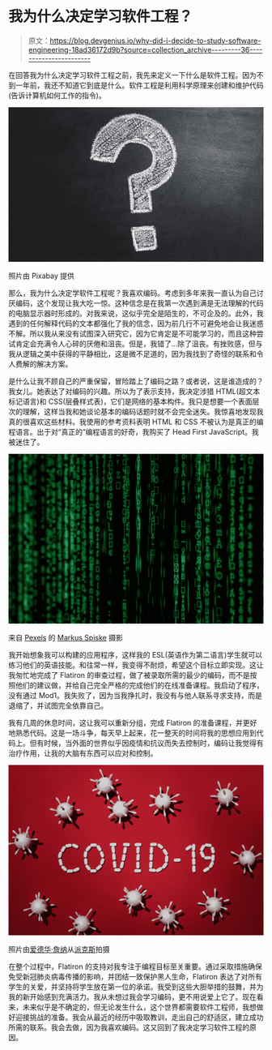 # 我为什么决定学习软件工程？

> 原文：<https://blog.devgenius.io/why-did-i-decide-to-study-software-engineering-18ad36172d9b?source=collection_archive---------36----------------------->

在回答我为什么决定学习软件工程之前，我先来定义一下什么是软件工程。因为不到一年前，我还不知道它到底是什么。软件工程是利用科学原理来创建和维护代码(告诉计算机如何工作的指令)。

![](img/706c8de9b5a0fe0718e245a0832612cb.png)

照片由 Pixabay 提供

那么，我为什么决定学软件工程呢？我喜欢编码。考虑到多年来我一直认为自己讨厌编码，这个发现让我大吃一惊。这种信念是在我第一次遇到满是无法理解的代码的电脑显示器时形成的。对我来说，这似乎完全是陌生的，不可企及的。此外，我遇到的任何解释代码的文本都强化了我的信念，因为前几行不可避免地会让我迷惑不解。所以我从来没有试图深入研究它，因为它肯定是不可能学习的，而且这种尝试肯定会充满令人心碎的厌倦和沮丧。但是，我错了…除了沮丧。有挫败感，但与我从逻辑之美中获得的平静相比，这是微不足道的，因为我找到了奇怪的联系和令人费解的解决方案。

是什么让我不顾自己的严重保留，冒险踏上了编码之路？或者说，这是谁造成的？我女儿。她表达了对编码的兴趣。所以为了表示支持，我决定涉猎 HTML(超文本标记语言)和 CSS(层叠样式表)，它们是网络的基本构件。我只是想要一个表面层次的理解，这样当我和她谈论基本的编码话题时就不会完全迷失。我惊喜地发现我真的很喜欢这些材料。我使用的参考资料表明 HTML 和 CSS 不被认为是真正的编程语言。出于对“真正的”编程语言的好奇，我购买了 Head First JavaScript。我被迷住了。

![](img/1d984531e1fe53766beeed173acb9807.png)

来自 [Pexels](https://www.pexels.com/photo/working-pattern-internet-abstract-1089438/?utm_content=attributionCopyText&utm_medium=referral&utm_source=pexels) 的 [Markus Spiske](https://www.pexels.com/@markusspiske?utm_content=attributionCopyText&utm_medium=referral&utm_source=pexels) 摄影

我开始想象我可以构建的应用程序，这样我的 ESL(英语作为第二语言)学生就可以练习他们的英语技能。和往常一样，我变得不耐烦，希望这个目标立即实现。这让我匆忙地完成了 Flatiron 的审查过程，做了被录取所需的最少的编码，而不是按照他们的建议做，并给自己完全严格的完成他们的在线准备课程。我启动了程序，没有通过 Mod1。我失败了，因为当我挣扎时，我没有与他人联系寻求支持，而是退缩了，并试图完全依靠自己。

我有几周的休息时间，这让我可以重新分组，完成 Flatiron 的准备课程，并更好地熟悉代码。这是一场斗争，每天早上起来，花一整天的时间将我的思想应用到代码上。但有时候，当外面的世界似乎因疫情和抗议而失去控制时，编码让我觉得有治疗作用，让我的大脑有东西可以应对和控制。

![](img/6912ff373418664875dc1339f6338d3e.png)

照片由[爱德华·詹纳](https://www.pexels.com/@edward-jenner?utm_content=attributionCopyText&utm_medium=referral&utm_source=pexels)从[派克斯](https://www.pexels.com/photo/concept-of-covid-19-in-red-background-4031867/?utm_content=attributionCopyText&utm_medium=referral&utm_source=pexels)拍摄

在整个过程中，Flatiron 的支持对我专注于编程目标至关重要。通过采取措施确保免受新冠肺炎病毒传播的影响，并团结一致保护黑人生命，Flatiron 表达了对所有学生的关爱，并坚持将学生放在第一位的承诺。我受到这些大胆举措的鼓舞，并为我的新开始感到充满活力。我从未想过我会学习编码，更不用说爱上它了。现在看来，未来似乎是不确定的，但无论发生什么，这个世界都需要软件工程师，我想做好迎接挑战的准备。我会从最近的经历中吸取教训，走出自己的舒适区，建立成功所需的联系。我会去做，因为我喜欢编码。这又回到了我决定学习软件工程的原因。